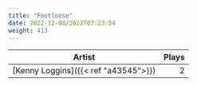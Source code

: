 ```yaml
---
title: "Footloose"
date: 2022-12-08/2022T07:23:54
weight: 413
---
```




 Artist | Plays 
----- | -----:
[Kenny Loggins]({{< ref "a43545">}}) | 2
